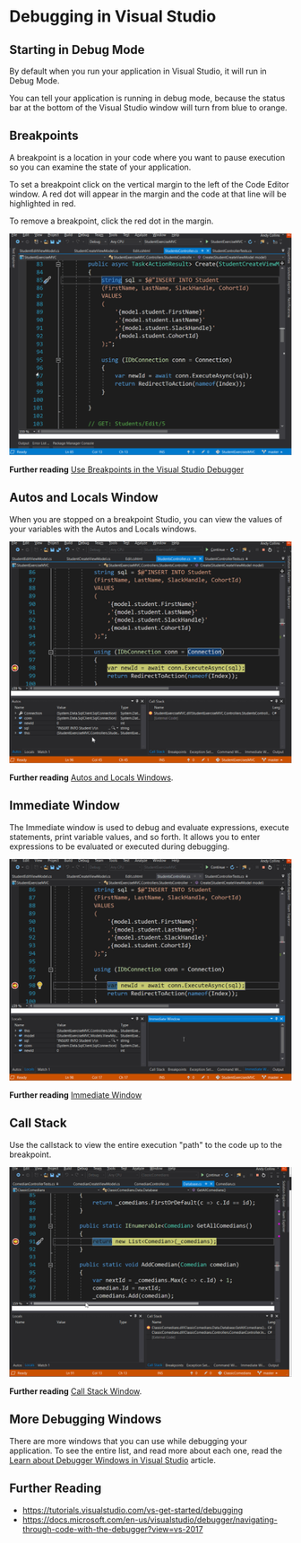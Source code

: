 # Debugging in Visual Studio

## Starting in Debug Mode

By default when you run your application in Visual Studio, it will run in Debug Mode. 

You can tell your application is running in debug mode, because the status bar at the bottom of the Visual Studio window will turn from blue to orange.


## Breakpoints

A breakpoint is a location in your code where you want to pause execution so you can examine the state of your application.

To set a breakpoint click on the vertical margin to the left of the Code Editor window. A red dot will appear in the margin and the code at that line will be highlighted in red.

To remove a breakpoint, click the red dot in the margin.

![Breakpoints](./images/breakpoint.gif)

**Further reading**
[Use Breakpoints in the Visual Studio Debugger](https://docs.microsoft.com/en-us/visualstudio/debugger/using-breakpoints?view=vs-2017)

## Autos and Locals Window

When you are stopped on a breakpoint Studio, you can view the values of your variables with the Autos and Locals windows.

![Autos and Locals](./images/autos_locals.gif)

**Further reading**
[Autos and Locals Windows](https://docs.microsoft.com/en-us/visualstudio/debugger/autos-and-locals-windows?view=vs-2017).

## Immediate Window

The Immediate window is used to debug and evaluate expressions, execute statements, print variable values, and so forth. It allows you to enter expressions to be evaluated or executed during debugging.

![Immediate Window](./images/immediate.gif)

**Further reading**
[Immediate Window](https://docs.microsoft.com/en-us/visualstudio/ide/reference/immediate-window?view=vs-2017)

## Call Stack

Use the callstack to view the entire execution "path" to the code up to the breakpoint.

![Callstack](./images/callstack.gif)

**Further reading**
[Call Stack Window](https://docs.microsoft.com/en-us/visualstudio/debugger/how-to-use-the-call-stack-window?view=vs-2017).

## More Debugging Windows

There are more windows that you can use while debugging your application. To see the entire list, and read more about each one, read the [Learn about Debugger Windows in Visual Studio](https://docs.microsoft.com/en-us/visualstudio/debugger/debugger-windows?view=vs-2017) article.


## Further Reading
* https://tutorials.visualstudio.com/vs-get-started/debugging
* https://docs.microsoft.com/en-us/visualstudio/debugger/navigating-through-code-with-the-debugger?view=vs-2017 